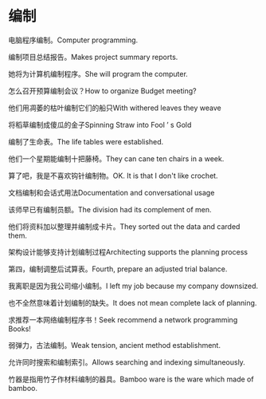 # 编制

<p><span class="chinese">电脑程序编制。</span><span class="english">Computer programming.</span></p>

<p><span class="chinese">编制项目总结报告。</span><span class="english">Makes project summary reports.</span></p>

<p><span class="chinese">她将为计算机编制程序。</span><span class="english">She will program the computer.</span></p>

<p><span class="chinese">怎么召开预算编制会议？</span><span class="english">How to organize Budget meeting?</span></p>

<p><span class="chinese">他们用凋萎的枯叶编制它们的船只</span><span class="english">With withered leaves they weave</span></p>

<p><span class="chinese">将稻草编制成傻瓜的金子</span><span class="english">Spinning Straw into Fool ’ s Gold</span></p>

<p><span class="chinese">编制了生命表。</span><span class="english">The life tables were established.</span></p>

<p><span class="chinese">他们一个星期能编制十把藤椅。</span><span class="english">They can cane ten chairs in a week.</span></p>

<p><span class="chinese">算了吧，我是不喜欢钩针编制物。</span><span class="english">OK. It is that I don't like crochet.</span></p>

<p><span class="chinese">文档编制和会话式用法</span><span class="english">Documentation and conversational usage</span></p>

<p><span class="chinese">该师早已有编制员额。</span><span class="english">The division had its complement of men.</span></p>

<p><span class="chinese">他们将资料加以整理并编制成卡片。</span><span class="english">They sorted out the data and carded them.</span></p>

<p><span class="chinese">架构设计能够支持计划编制过程</span><span class="english">Architecting supports the planning process</span></p>

<p><span class="chinese">第四，编制调整后试算表。</span><span class="english">Fourth, prepare an adjusted trial balance.</span></p>

<p><span class="chinese">我离职是因为我公司缩小编制。</span><span class="english">I left my job because my company downsized.</span></p>

<p><span class="chinese">也不全然意味着计划编制的缺失。</span><span class="english">It does not mean complete lack of planning.</span></p>

<p><span class="chinese">求推荐一本网络编制程序书！</span><span class="english">Seek recommend a network programming Books!</span></p>

<p><span class="chinese">弱弹力，古法编制。</span><span class="english">Weak tension, ancient method establishment.</span></p>

<p><span class="chinese">允许同时搜索和编制索引。</span><span class="english">Allows searching and indexing simultaneously.</span></p>

<p><span class="chinese">竹器是指用竹子作材料编制的器具。</span><span class="english">Bamboo ware is the ware which made of bamboo.</span></p>

